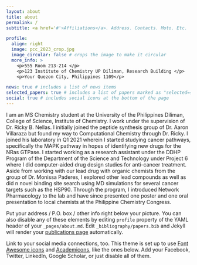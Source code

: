 ```yaml
---
layout: about
title: about
permalink: /
subtitle: <a href='#'>Affiliations</a>. Address. Contacts. Moto. Etc.

profile:
  align: right
  image: pcc_2023_crop.jpg
  image_circular: false # crops the image to make it circular
  more_info: >
    <p>555 Room 213-214 </p>
    <p>123 Institute of Chemistry UP Diliman, Research Building </p>
    <p>Your Quezon City, Philippines 1109</p>

news: true # includes a list of news items
selected_papers: true # includes a list of papers marked as "selected={true}"
social: true # includes social icons at the bottom of the page
---
```


I am an MS Chemistry student at the University of the Philippines Diliman, College of Science, Institute of Chemistry. I work under the supervision of Dr. Ricky B. Nellas. I initially joined the peptide synthesis group of Dr. Aaron Villaraza but found my way to Computational Chemistry through Dr. Ricky. I joined his laboratory in Q1 2021 wherein I started studying cancer pathways, specifically the MAPK pathway in hopes of identifying new drugs for the NRas GTPase. I started working as a research assistant under the DDHP Program of the Department of the Science and Technology under Project 6 where I did computer-aided drug design studies for anti-cancer treatment. Aside from working with our lead drug with organic chemists from the group of Dr. Monissa Paderes, I explored other lead compounds as well as did n novel binding site search using MD simulations for several cancer targets such as the HSP90. Through the program, I introduced Network Pharmacology to the lab and have since presented one poster and one oral presentation to local chemists at the Philippine Chemistry Congress.

Put your address / P.O. box / other info right below your picture. You can also disable any of these elements by editing `profile` property of the YAML header of your `_pages/about.md`. Edit `_bibliography/papers.bib` and Jekyll will render your [publications page](/al-folio/publications/) automatically.

Link to your social media connections, too. This theme is set up to use [Font Awesome icons](https://fontawesome.com/) and [Academicons](https://jpswalsh.github.io/academicons/), like the ones below. Add your Facebook, Twitter, LinkedIn, Google Scholar, or just disable all of them.
